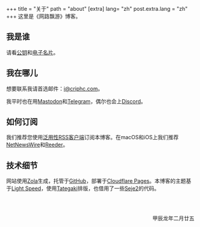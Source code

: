 +++
title = "关于"
path = "about"
[extra]
lang= "zh"
post.extra.lang = "zh"
+++
这里是《网路飘游》博客。

## 我是谁
请看[公钥](https://r2.hicriphc.com/pub.asc)和[电子名片](https://r2.hicriphc.com/criphc.vcf)。

## 我在哪儿
想要联系我请首选邮件：<i@criphc.com>。

我平时也在用[Mastodon](https://alive.bar/@criphc)和[Telegram](https://t.me/criphc)，偶尔也会上[Discord](https://criphc.com/dc)。

## 如何订阅
我们推荐您使用[泛用性RSS客户端](https://blog.yitianshijie.net/2019/06/06/time-to-double-down-on-open-podcast-clients/)订阅本博客。在macOS和iOS上我们推荐[NetNewsWire](https://netnewswire.com/)和[Reeder](https://reederapp.com/)。

## 技术细节
网站使用[Zola](https://getzola.org)生成，托管于[GitHub](https://github.com/criphc/drifting)，部署于[Cloudflare Pages](https://pages.dev)。本博客的主题基于[Light Speed](https://github.com/carpetscheme/lightspeed)，使用[Tategaki](https://github.com/Denkiame/Tategaki-Core)排版，也借用了一些[Seje2](https://github.com/eatradish/Seje2)的代码。



<div style="overflow: auto;padding-block: 15px;">
<p style="text-align: right;line-height: 0%;margin-block-start: 3em;">甲辰龙年二月廿五</p>
</div>